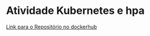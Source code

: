# Atividade Kubernetes e hpa

[Link para o Repositório no dockerhub](https://hub.docker.com/r/vhsilva/go-hpa) 